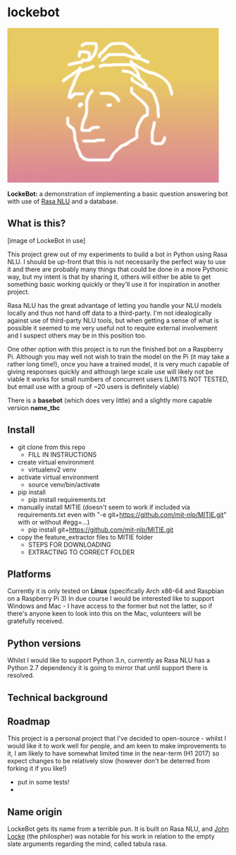 # lockebot
![LockeBotLogo](media/JohnLockeLogoMini.jpg)

**LockeBot:** a demonstration of implementing a basic question answering bot with use of [Rasa NLU](https://github.com/golastmile/rasa_nlu) and a database.

## What is this?

[image of LockeBot in use]

This project grew out of my experiments to build a bot in Python using Rasa NLU. I should be up-front that this is not necessarily the perfect way to use it and there are probably many things that could be done in a more Pythonic way, but my intent is that by sharing it, others will either be able to get something basic working quickly or they'll use it for inspiration in another project.

Rasa NLU has the great advantage of letting you handle your NLU models locally and thus not hand off data to a third-party.  I'm not idealogically against use of third-party NLU tools, but when getting a sense of what is possible it seemed to me very useful not to require external involvement and I suspect others may be in this position too.

One other option with this project is to run the finished bot on a Raspberry Pi.  Although you may well not wish to train the model on the Pi (it may take a rather long time!), once you have a trained model, it is very much capable of giving responses quickly and although large scale use will likely not be viable it works for small numbers of concurrent users (LIMITS NOT TESTED, but email use with a group of ~20 users is definitely viable)

There is a **basebot** (which does very little) and a slightly more capable version **name_tbc** 

## Install

* git clone from this repo
	* FILL IN INSTRUCTIONS
* create virtual environment
	* virtualenv2 venv
* activate virtual environment
	* source venv/bin/activate
* pip install
	* pip install requirements.txt
* manually install MITIE (doesn't seem to work if included via requirements.txt even with "-e git+https://github.com/mit-nlp/MITIE.git" with or without #egg=...)
	* pip install git+https://github.com/mit-nlp/MITIE.git
* copy the feature_extractor files to MITIE folder
	* STEPS FOR DOWNLOADING
	* EXTRACTING TO CORRECT FOLDER

## Platforms
Currently it is only tested on **Linux** (specifically Arch x86-64 and Raspbian on a Raspberry Pi 3)
In due course I would be interested like to support Windows and Mac - I have access to the former but not the latter, so if there's anyone keen to look into this on the Mac, volunteers will be gratefully received.

## Python versions
Whilst I would like to support Python 3.n, currently as Rasa NLU has a Python 2.7 dependency it is going to mirror that until support there is resolved.

## Technical background

## Roadmap

This project is a personal project that I've decided to open-source - whilst I would like it to work well for people, and am keen to make improvements to it, I am likely to have somewhat limited time in the near-term (H1 2017) so expect changes to be relatively slow (however don't be deterred from forking it if you like!)

* put in some tests!
* 

## Name origin
LockeBot gets its name from a terrible pun. It is built on Rasa NLU, and [John Locke](https://en.wikipedia.org/wiki/John_Locke) (the philospher) was notable for his work in relation to the empty slate arguments regarding the mind, called tabula rasa.
